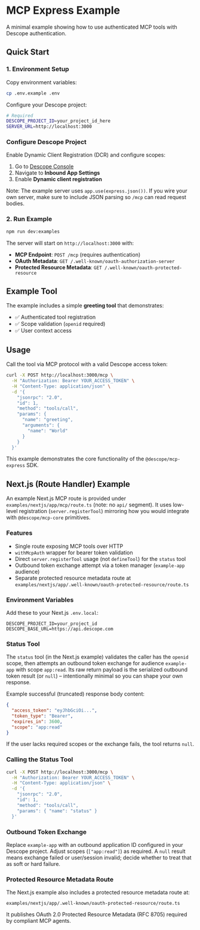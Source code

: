 # MCP Express Example

A minimal example showing how to use authenticated MCP tools with Descope authentication.

## Quick Start

### 1. Environment Setup

Copy environment variables:

```bash
cp .env.example .env
```

Configure your Descope project:

```bash
# Required
DESCOPE_PROJECT_ID=your_project_id_here
SERVER_URL=http://localhost:3000
```

### Configure Descope Project

Enable Dynamic Client Registration (DCR) and configure scopes:

1. Go to [Descope Console](https://app.descope.com/apps/inbound)
2. Navigate to **Inbound App Settings**
3. Enable **Dynamic client registration**

Note: The example server uses `app.use(express.json())`. If you wire your own server, make sure to include JSON parsing so `/mcp` can read request bodies.

### 2. Run Example

```bash
npm run dev:examples
```

The server will start on `http://localhost:3000` with:

- **MCP Endpoint**: `POST /mcp` (requires authentication)
- **OAuth Metadata**: `GET /.well-known/oauth-authorization-server`
- **Protected Resource Metadata**: `GET /.well-known/oauth-protected-resource`

## Example Tool

The example includes a simple **greeting tool** that demonstrates:

- ✅ Authenticated tool registration
- ✅ Scope validation (`openid` required)
- ✅ User context access

## Usage

Call the tool via MCP protocol with a valid Descope access token:

```bash
curl -X POST http://localhost:3000/mcp \
  -H "Authorization: Bearer YOUR_ACCESS_TOKEN" \
  -H "Content-Type: application/json" \
  -d '{
    "jsonrpc": "2.0",
    "id": 1,
    "method": "tools/call",
    "params": {
      "name": "greeting",
      "arguments": {
        "name": "World"
      }
    }
  }'
```

This example demonstrates the core functionality of the `@descope/mcp-express` SDK.

## Next.js (Route Handler) Example

An example Next.js MCP route is provided under `examples/nextjs/app/mcp/route.ts` (note: no `api/` segment). It uses low-level registration (`server.registerTool`) mirroring how you would integrate with `@descope/mcp-core` primitives.

### Features

- Single route exposing MCP tools over HTTP
- `withMcpAuth` wrapper for bearer token validation
- Direct `server.registerTool` usage (not `defineTool`) for the `status` tool
- Outbound token exchange attempt via a token manager (`example-app` audience)
- Separate protected resource metadata route at `examples/nextjs/app/.well-known/oauth-protected-resource/route.ts`

### Environment Variables

Add these to your Next.js `.env.local`:

```
DESCOPE_PROJECT_ID=your_project_id
DESCOPE_BASE_URL=https://api.descope.com
```

### Status Tool

The `status` tool (in the Next.js example) validates the caller has the `openid` scope, then attempts an outbound token exchange for audience `example-app` with scope `app:read`. Its raw return payload is the serialized outbound token result (or `null`) – intentionally minimal so you can shape your own response.

Example successful (truncated) response body content:

```json
{
  "access_token": "eyJhbGciOi...",
  "token_type": "Bearer",
  "expires_in": 3600,
  "scope": "app:read"
}
```

If the user lacks required scopes or the exchange fails, the tool returns `null`.

### Calling the Status Tool

```bash
curl -X POST http://localhost:3000/mcp \
  -H "Authorization: Bearer YOUR_ACCESS_TOKEN" \
  -H "Content-Type: application/json" \
  -d '{
    "jsonrpc": "2.0",
    "id": 1,
    "method": "tools/call",
    "params": { "name": "status" }
  }'
```

### Outbound Token Exchange

Replace `example-app` with an outbound application ID configured in your Descope project. Adjust scopes (`["app:read"]`) as required. A `null` result means exchange failed or user/session invalid; decide whether to treat that as soft or hard failure.

### Protected Resource Metadata Route

The Next.js example also includes a protected resource metadata route at:

`examples/nextjs/app/.well-known/oauth-protected-resource/route.ts`

It publishes OAuth 2.0 Protected Resource Metadata (RFC 8705) required by compliant MCP agents.

